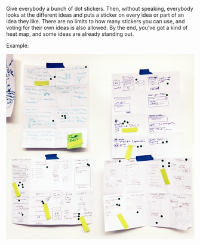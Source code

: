 Give everybody a bunch of dot stickers. Then, without speaking, everybody looks at the different ideas and puts a sticker on every idea or part of an idea they like. There are no limits to how many stickers you can use, and voting for their own ideas is also allowed. By the end, you’ve got a kind of heat map, and some ideas are already standing out.

Example:

![Silent Critiques](/images/silent-critiques.png?raw=true "Silent Critiques")
